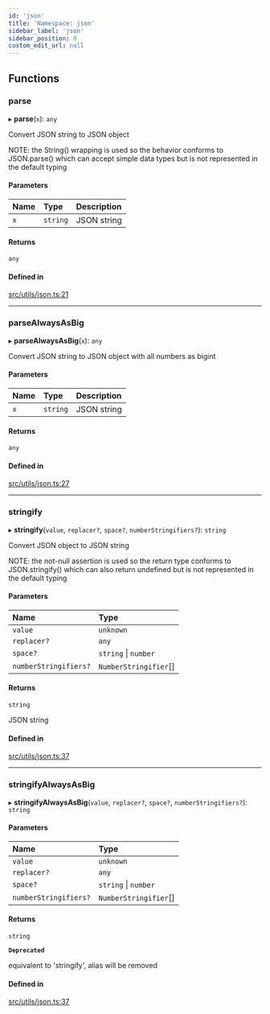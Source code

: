 ```yaml
---
id: 'json'
title: 'Namespace: json'
sidebar_label: 'json'
sidebar_position: 0
custom_edit_url: null
---
```


## Functions

### parse

▸ **parse**(`x`): `any`

Convert JSON string to JSON object

NOTE: the String() wrapping is used so the behavior conforms to JSON.parse()
which can accept simple data types but is not represented in the default typing

#### Parameters

| Name | Type     | Description |
| :--- | :------- | :---------- |
| `x`  | `string` | JSON string |

#### Returns

`any`

#### Defined in

[src/utils/json.ts:21](https://github.com/starknet-io/starknet.js/blob/v5.29.0/src/utils/json.ts#L21)

---

### parseAlwaysAsBig

▸ **parseAlwaysAsBig**(`x`): `any`

Convert JSON string to JSON object with all numbers as bigint

#### Parameters

| Name | Type     | Description |
| :--- | :------- | :---------- |
| `x`  | `string` | JSON string |

#### Returns

`any`

#### Defined in

[src/utils/json.ts:27](https://github.com/starknet-io/starknet.js/blob/v5.29.0/src/utils/json.ts#L27)

---

### stringify

▸ **stringify**(`value`, `replacer?`, `space?`, `numberStringifiers?`): `string`

Convert JSON object to JSON string

NOTE: the not-null assertion is used so the return type conforms to JSON.stringify()
which can also return undefined but is not represented in the default typing

#### Parameters

| Name                  | Type                  |
| :-------------------- | :-------------------- |
| `value`               | `unknown`             |
| `replacer?`           | `any`                 |
| `space?`              | `string` \| `number`  |
| `numberStringifiers?` | `NumberStringifier`[] |

#### Returns

`string`

JSON string

#### Defined in

[src/utils/json.ts:37](https://github.com/starknet-io/starknet.js/blob/v5.29.0/src/utils/json.ts#L37)

---

### stringifyAlwaysAsBig

▸ **stringifyAlwaysAsBig**(`value`, `replacer?`, `space?`, `numberStringifiers?`): `string`

#### Parameters

| Name                  | Type                  |
| :-------------------- | :-------------------- |
| `value`               | `unknown`             |
| `replacer?`           | `any`                 |
| `space?`              | `string` \| `number`  |
| `numberStringifiers?` | `NumberStringifier`[] |

#### Returns

`string`

**`Deprecated`**

equivalent to 'stringify', alias will be removed

#### Defined in

[src/utils/json.ts:37](https://github.com/starknet-io/starknet.js/blob/v5.29.0/src/utils/json.ts#L37)
